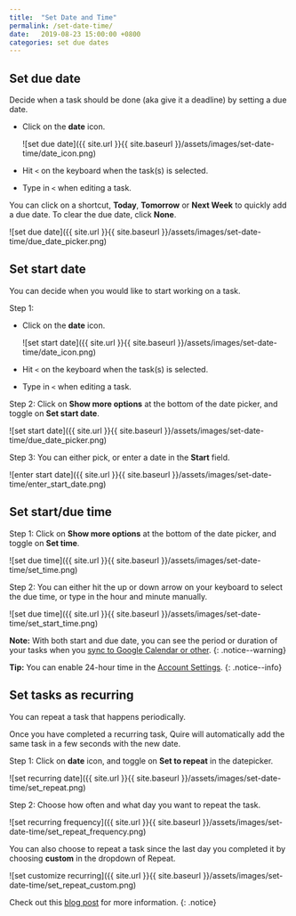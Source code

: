 ```yaml
---
title:  "Set Date and Time"
permalink: /set-date-time/
date:   2019-08-23 15:00:00 +0800
categories: set due dates
---
```

## Set due date

Decide when a task should be done (aka give it a deadline) by setting a due date.

- Click on the **date** icon.

	![set due date]({{ site.url }}{{ site.baseurl }}/assets/images/set-date-time/date_icon.png)

- Hit `<` on the keyboard when the task(s) is selected.

- Type in `<` when editing a task. 

You can click on a shortcut, **Today**, **Tomorrow** or **Next Week** to quickly add a due date. To clear the due date, click **None**. 

![set due date]({{ site.url }}{{ site.baseurl }}/assets/images/set-date-time/due_date_picker.png)


## Set start date 

You can decide when you would like to start working on a task.

Step 1: 
- Click on the **date** icon.

	![set start date]({{ site.url }}{{ site.baseurl }}/assets/images/set-date-time/date_icon.png)

- Hit `<` on the keyboard when the task(s) is selected.

- Type in `<` when editing a task. 

Step 2: Click on **Show more options** at the bottom of the date picker, and toggle on **Set start date**.

![set start date]({{ site.url }}{{ site.baseurl }}/assets/images/set-date-time/due_date_picker.png)

Step 3: You can either pick, or enter a date in the **Start** field.

![enter start date]({{ site.url }}{{ site.baseurl }}/assets/images/set-date-time/enter_start_date.png)


## Set start/due time

Step 1: Click on **Show more options** at the bottom of the date picker, and toggle on **Set time**.

![set due time]({{ site.url }}{{ site.baseurl }}/assets/images/set-date-time/set_time.png)

Step 2: You can either hit the up or down arrow on your keyboard to select the due time, or type in the hour and minute manually.

![set due time]({{ site.url }}{{ site.baseurl }}/assets/images/set-date-time/set_start_time.png)

**Note:** With both start and due date, you can see the period or duration of your tasks when you [sync to Google Calendar or other](/guide/calendar/). 
{: .notice--warning}

**Tip:** You can enable 24-hour time in the [Account Settings](https://quire.io/r/setting?tab=options). 
{: .notice--info}

## Set tasks as recurring

You can repeat a task that happens periodically.

Once you have completed a recurring task, Quire will automatically add the same task in a few seconds with the new date.

Step 1: Click on **date** icon, and toggle on **Set to repeat** in the datepicker.

![set recurring date]({{ site.url }}{{ site.baseurl }}/assets/images/set-date-time/set_repeat.png)


Step 2: Choose how often and what day you want to repeat the task.

![set recurring frequency]({{ site.url }}{{ site.baseurl }}/assets/images/set-date-time/set_repeat_frequency.png)

You can also choose to repeat a task since the last day you completed it by choosing **custom** in the dropdown of Repeat.

![set customize recurring]({{ site.url }}{{ site.baseurl }}/assets/images/set-date-time/set_repeat_custom.png)

Check out this [blog post](https://quire.io/blog/p/Recurring-Tasks.html) for more information.
{: .notice}

